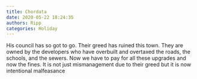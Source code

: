 ```yaml
---
title: Chordata
date: 2020-05-22 18:24:35
authors: Ripp
categories: Holiday
---
```


 His council has so got to go.    Their greed has ruined this town.   They are owned by the developers who have overbuilt and overtaxed the roads, the schools, and the sewers.  Now we have to pay for all these upgrades and now the fines.
It is not just mismanagement due to their greed but it is now intentional malfeasance